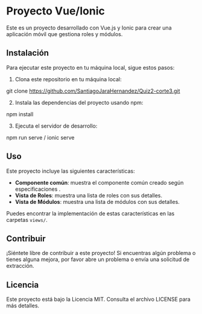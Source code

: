 # Proyecto Vue/Ionic

Este es un proyecto desarrollado con Vue.js y Ionic para crear una aplicación móvil que gestiona roles y módulos.

## Instalación

Para ejecutar este proyecto en tu máquina local, sigue estos pasos:

1. Clona este repositorio en tu máquina local:

git clone https://github.com/SantiagoJaraHernandez/Quiz2-corte3.git


2. Instala las dependencias del proyecto usando npm:

npm install


3. Ejecuta el servidor de desarrollo:

npm run serve / ionic serve


## Uso

Este proyecto incluye las siguientes características:

- **Componente común**: muestra el componente común creado según especificaciones
.
- **Vista de Roles**: muestra una lista de roles con sus detalles.
- **Vista de Módulos**: muestra una lista de módulos con sus detalles.

Puedes encontrar la implementación de estas características en las carpetas `views/`.

## Contribuir

¡Siéntete libre de contribuir a este proyecto! Si encuentras algún problema o tienes alguna mejora, por favor abre un problema o envía una solicitud de extracción.

## Licencia

Este proyecto está bajo la Licencia MIT. Consulta el archivo LICENSE para más detalles.
